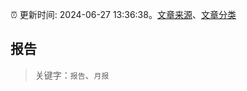 :alarm_clock: 更新时间: 2024-06-27 13:36:38。[文章来源](/README.md)、[文章分类](/TAGS.md)

## 报告


> 关键字：`报告`、`月报`



